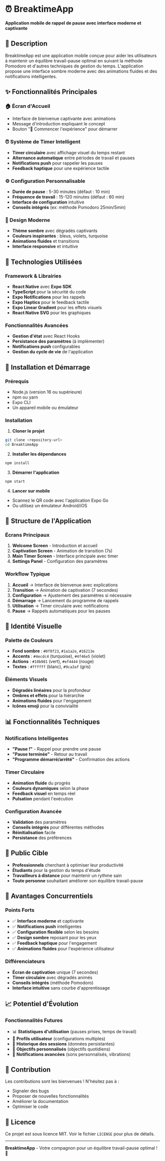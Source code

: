 # ⏰ BreaktimeApp

**Application mobile de rappel de pause avec interface moderne et captivante**

## 🎯 Description

BreaktimeApp est une application mobile conçue pour aider les utilisateurs à maintenir un équilibre travail-pause optimal en suivant la méthode Pomodoro et d'autres techniques de gestion du temps. L'application propose une interface sombre moderne avec des animations fluides et des notifications intelligentes.

## ✨ Fonctionnalités Principales

### 🏠 Écran d'Accueil
- Interface de bienvenue captivante avec animations
- Message d'introduction expliquant le concept
- Bouton "🚀 Commencer l'expérience" pour démarrer

### ⏰ Système de Timer Intelligent
- **Timer circulaire** avec affichage visuel du temps restant
- **Alternance automatique** entre périodes de travail et pauses
- **Notifications push** pour rappeler les pauses
- **Feedback haptique** pour une expérience tactile

### ⚙️ Configuration Personnalisable
- **Durée de pause** : 5-30 minutes (défaut : 10 min)
- **Fréquence de travail** : 15-120 minutes (défaut : 60 min)
- **Interface de configuration** intuitive
- **Conseils intégrés** (ex: méthode Pomodoro 25min/5min)

### 🎨 Design Moderne
- **Thème sombre** avec dégradés captivants
- **Couleurs inspirantes** : bleus, violets, turquoise
- **Animations fluides** et transitions
- **Interface responsive** et intuitive

## 🔧 Technologies Utilisées

### Framework & Librairies
- **React Native** avec **Expo SDK**
- **TypeScript** pour la sécurité du code
- **Expo Notifications** pour les rappels
- **Expo Haptics** pour le feedback tactile
- **Expo Linear Gradient** pour les effets visuels
- **React Native SVG** pour les graphiques

### Fonctionnalités Avancées
- **Gestion d'état** avec React Hooks
- **Persistance des paramètres** (à implémenter)
- **Notifications push** configurables
- **Gestion du cycle de vie** de l'application

## 🚀 Installation et Démarrage

### Prérequis
- Node.js (version 16 ou supérieure)
- npm ou yarn
- Expo CLI
- Un appareil mobile ou émulateur

### Installation

1. **Cloner le projet**
```bash
git clone <repository-url>
cd BreaktimeApp
```

2. **Installer les dépendances**
```bash
npm install
```

3. **Démarrer l'application**
```bash
npm start
```

4. **Lancer sur mobile**
- Scannez le QR code avec l'application Expo Go
- Ou utilisez un émulateur Android/iOS

## 📱 Structure de l'Application

### Écrans Principaux
1. **Welcome Screen** - Introduction et accueil
2. **Captivation Screen** - Animation de transition (7s)
3. **Main Timer Screen** - Interface principale avec timer
4. **Settings Panel** - Configuration des paramètres

### Workflow Typique
1. **Accueil** → Interface de bienvenue avec explications
2. **Transition** → Animation de captivation (7 secondes)
3. **Configuration** → Ajustement des paramètres si nécessaire
4. **Démarrage** → Lancement du programme de rappels
5. **Utilisation** → Timer circulaire avec notifications
6. **Pause** → Rappels automatiques pour les pauses

## 🎨 Identité Visuelle

### Palette de Couleurs
- **Fond sombre** : `#0f0f23`, `#1a1a2e`, `#16213e`
- **Accents** : `#4ecdc4` (turquoise), `#4f46e5` (violet)
- **Actions** : `#10b981` (vert), `#ef4444` (rouge)
- **Textes** : `#ffffff` (blanc), `#9ca3af` (gris)

### Éléments Visuels
- **Dégradés linéaires** pour la profondeur
- **Ombres et effets** pour la hiérarchie
- **Animations fluides** pour l'engagement
- **Icônes emoji** pour la convivialité

## 📊 Fonctionnalités Techniques

### Notifications Intelligentes
- **"Pause !"** - Rappel pour prendre une pause
- **"Pause terminée"** - Retour au travail
- **"Programme démarré/arrêté"** - Confirmation des actions

### Timer Circulaire
- **Animation fluide** du progrès
- **Couleurs dynamiques** selon la phase
- **Feedback visuel** en temps réel
- **Pulsation** pendant l'exécution

### Configuration Avancée
- **Validation** des paramètres
- **Conseils intégrés** pour différentes méthodes
- **Réinitialisation** facile
- **Persistance** des préférences

## 🎯 Public Cible

- **Professionnels** cherchant à optimiser leur productivité
- **Étudiants** pour la gestion du temps d'étude
- **Travailleurs à distance** pour maintenir un rythme sain
- **Toute personne** souhaitant améliorer son équilibre travail-pause

## 🚀 Avantages Concurrentiels

### Points Forts
- ✅ **Interface moderne** et captivante
- ✅ **Notifications push** intelligentes
- ✅ **Configuration flexible** selon les besoins
- ✅ **Design sombre** reposant pour les yeux
- ✅ **Feedback haptique** pour l'engagement
- ✅ **Animations fluides** pour l'expérience utilisateur

### Différenciateurs
- **Écran de captivation** unique (7 secondes)
- **Timer circulaire** avec dégradés animés
- **Conseils intégrés** (méthode Pomodoro)
- **Interface intuitive** sans courbe d'apprentissage

## 📈 Potentiel d'Évolution

### Fonctionnalités Futures
- 📊 **Statistiques d'utilisation** (pauses prises, temps de travail)
- 👤 **Profils utilisateur** (configurations multiples)
- 📅 **Historique des sessions** (données persistantes)
- 🎯 **Objectifs personnalisés** (objectifs quotidiens)
- 🔔 **Notifications avancées** (sons personnalisés, vibrations)

## 🤝 Contribution

Les contributions sont les bienvenues ! N'hésitez pas à :
- Signaler des bugs
- Proposer de nouvelles fonctionnalités
- Améliorer la documentation
- Optimiser le code

## 📄 Licence

Ce projet est sous licence MIT. Voir le fichier `LICENSE` pour plus de détails.

---

**BreaktimeApp** - Votre compagnon pour un équilibre travail-pause optimal ! 🚀 